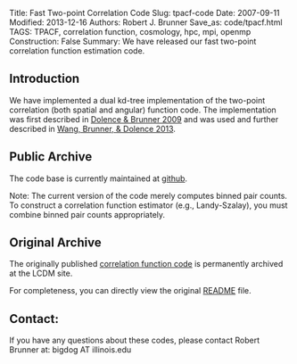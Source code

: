 Title: Fast Two-point Correlation Code
Slug: tpacf-code
Date: 2007-09-11
Modified: 2013-12-16
Authors: Robert J. Brunner
Save_as: code/tpacf.html
TAGS: TPACF, correlation function, cosmology, hpc, mpi, openmp
Construction: False
Summary: We have released our fast two-point correlation function estimation code.

## Introduction

We have implemented a dual kd-tree implementation of the two-point
correlation (both spatial and angular) function code. The implementation
was first described in [Dolence & Brunner
2009](http://www.linuxclustersinstitute.org/conferences/archive/2008/PDF/Dolence_98279.pdf) 
and was used and further described in [Wang, Brunner, & Dolence
2013](http://adsabs.harvard.edu/cgi-bin/bib_query?arXiv:1303.2432).

## Public Archive

The code base is currently maintained at [github](https://github.com/ProfessorBrunner/tpacf).

Note: The current version of the code merely computes binned pair
counts. To construct a correlation function estimator (e.g.,
Landy-Szalay), you must combine binned pair counts appropriately.

## Original Archive

The originally published [correlation function
code](/static/code/tpacf/CorrCode.tar.gz) is permanently archived at the LCDM site.

For completeness, you can directly view the original [README](/static/code/tpacf/README-TPACF) file.

## Contact:

If you have any questions about these codes, please contact Robert
Brunner at: bigdog AT illinois.edu
